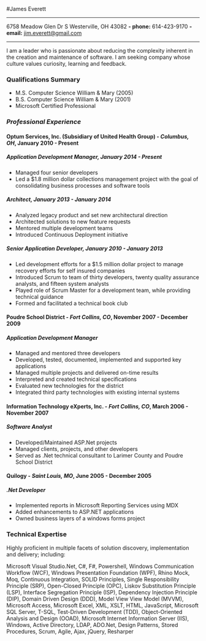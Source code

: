 #James Everett

----

6758 Meadow Glen Dr S Westerville, OH 43082 **- phone:** 614-423-9170
**- email:** <jim.everett@gmail.com>

----
I am a leader who is passionate about reducing the complexity inherent in the creation and maintenance of software. I am seeking company whose culture values curiosity, learning and feedback.

### Qualifications Summary
- M.S. Computer Science William & Mary (2005)
- B.S. Computer Science William & Mary (2001)
- Microsoft Certified Professional

### *Professional Experience*

#### **Optum Services, Inc.** (Subsidiary of United Health Group) - *Columbus, OH*, **January 2010 - Present**

##### **Application Development Manager**, January 2014 - Present
- Managed four senior developers
- Led a $1.8 million dollar collections management project with the goal of consolidating business processes and software tools

##### **Architect**, January 2013 - January 2014
- Analyzed legacy product and set new architectural direction
- Architected solutions to new feature requests
- Mentored multiple development teams
- Introduced Continuous Deployment initiative

##### **Senior Application Developer**, January 2010 - January 2013
- Led development efforts for a \$1.5 million dollar project to manage recovery efforts for self insured companies
- Introduced Scrum to team of thirty developers, twenty quality assurance analysts, and fifteen system analysts
- Played role of Scrum Master for a development team, while providing technical guidance
- Formed and facilitated a technical book club

#### **Poudre School District** - *Fort Collins, CO*, **November 2007 - December 2009**
##### **Application Development Manager**
- Managed and mentored three developers
- Developed, tested, documented, implemented and supported key applications
- Managed multiple projects and delivered on-time results
- Interpreted and created technical specifications
- Evaluated new technologies for the district
- Integrated third party technologies with existing internal systems

#### **Information Technology eXperts, Inc.** - *Fort Collins, CO*, **March 2006 - November 2007**
##### **Software Analyst**
- Developed/Maintained ASP.Net projects
- Managed clients, projects, and other developers
- Served as .Net technical consultant to Larimer County and Poudre School District

#### **Quilogy** - *Saint Louis, MO*, **June 2005 - December 2005**
##### **.Net Developer**
- Implemented reports in Microsoft Reporting Services using MDX
- Added enhancements to ASP.NET applications
- Owned business layers of a windows forms project

### Technical Expertise
Highly proficient in multiple facets of solution discovery,
implementation and delivery; including:

Microsoft Visual Studio.Net, C\#, F\#, Powershell, Windows Communication
Workflow (WCF), Windows Presentation Foundation (WPF), Rhino Mock, Moq,
Continuous Integration, SOLID Principles, Single Responsibility
Principle (SRP), Open-Closed Principle (OPC), Liskov Substitution
Principle (LSP), Interface Segregation Principle (ISP), Dependency
Injection Principle (DIP), Domain Driven Design (DDD), Model View View
Model (MVVM), Microsoft Access, Microsoft Excel, XML, XSLT, HTML,
JavaScript, Microsoft SQL Server, T-SQL, Test-Driven Development (TDD),
Object-Oriented Analysis and Design (OOAD), Microsoft Internet
Information Server (IIS), Windows, Active Directory, LDAP, ADO.Net,
Design Patterns, Stored Procedures, Scrum, Agile, Ajax, jQuery,
Resharper


